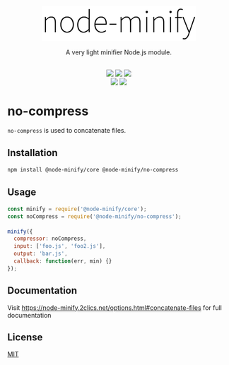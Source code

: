 <p align="center"><img src="/static/node-minify.png" width="348" alt="node-minify"></p>

<p align="center">A very light minifier Node.js module.</p>

<p align="center">
  <br>
  <a href="https://npmjs.org/package/@node-minify/no-compress"><img src="https://img.shields.io/npm/v/@node-minify/no-compress.svg"></a>
  <a href="https://npmjs.org/package/@node-minify/no-compress"><img src="https://img.shields.io/npm/dm/@node-minify/no-compress.svg"></a>
  <a href="https://codecov.io/gh/srod/node-minify"><img src="https://codecov.io/gh/srod/node-minify/branch/develop/graph/badge.svg"></a><br>
  <a href="https://dev.azure.com/srodolphe/srodolphe/_build/latest?definitionId=1"><img src="https://dev.azure.com/srodolphe/srodolphe/_apis/build/status/srod.node-minify?branchName=master"></a>
  <a href="https://circleci.com/gh/srod/node-minify/tree/master"><img src="https://circleci.com/gh/srod/node-minify/tree/master.svg?style=shield"></a>
</p>

# no-compress

`no-compress` is used to concatenate files.

## Installation

```bash
npm install @node-minify/core @node-minify/no-compress
```

## Usage

```js
const minify = require('@node-minify/core');
const noCompress = require('@node-minify/no-compress');

minify({
  compressor: noCompress,
  input: ['foo.js', 'foo2.js'],
  output: 'bar.js',
  callback: function(err, min) {}
});
```

## Documentation

Visit https://node-minify.2clics.net/options.html#concatenate-files for full documentation

## License

[MIT](https://github.com/srod/node-minify/blob/develop/LICENSE)
